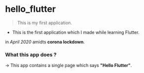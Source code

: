 # hello_flutter

> This is my first application. 

- This is the first application which I made while learning Flutter.

in *April 2020*
amidts **corona lockdown**.

### What this app does ?

-> This app contains a single page which says **"Hello Flutter"**.